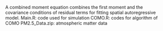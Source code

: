 A combined moment equation combines the first moment  and the covariance conditions of residual terms for fitting spatial autoregressive model.
Main.R: code used for simulation
COMO.R: codes for algorithm of COMO
PM2.5_Data.zip: atmospheric matter data
